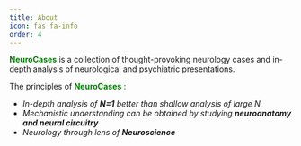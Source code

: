 ```yaml
---
title: About
icon: fas fa-info
order: 4
---
```


<b><font color='green'>NeuroCases</font></b> is a collection of thought-provoking neurology cases and in-depth analysis of neurological and psychiatric presentations. 


The principles of <b><font color='green'>NeuroCases</font></b>
:

- <i>In-depth analysis of <b>N=1</b> better than shallow analysis of large N</i>
- <i>Mechanistic understanding can be obtained by studying <b>neuroanatomy and neural circuitry</b></i>
- <i>Neurology through lens of <b>Neuroscience</b></i>







